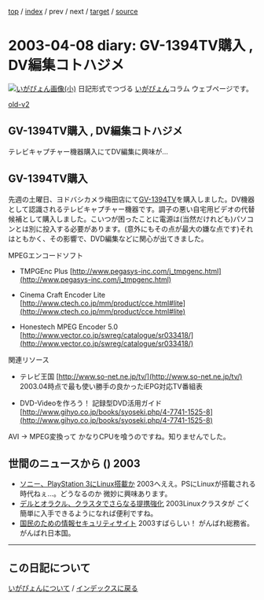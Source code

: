 [top](https://igapyon.github.io/diary/) 
 / [index](https://igapyon.github.io/diary/2003/index.html) 
 / prev 
 / next 
 / [target](https://igapyon.github.io/diary/2003/ig030408.html) 
 / [source](https://github.com/igapyon/diary/blob/gh-pages/2003/ig030408.html.src.md) 

2003-04-08 diary: GV-1394TV購入 , DV編集コトハジメ
=====================================================================================================
[![いがぴょん画像(小)](https://igapyon.github.io/diary/images/iga200306s.jpg "いがぴょん")](https://igapyon.github.io/diary/memo/memoigapyon.html) 日記形式でつづる [いがぴょん](https://igapyon.github.io/diary/memo/memoigapyon.html)コラム ウェブページです。

[old-v2](ig030408-orig.html)

## GV-1394TV購入 , DV編集コトハジメ

テレビキャプチャー機器購入にてDV編集に興味が…


## GV-1394TV購入

先週の土曜日、ヨドバシカメラ梅田店にて[GV-1394TV](http://www.iodata.co.jp/products/video/2003/gv-1394tv/)を購入しました。DV機器として認識されるテレビキャプチャー機器です。調子の悪い自宅用ビデオの代替候補として購入しました。こいつが困ったことに電源は(当然だけれども)パソコンとは別に投入する必要があります。(意外にもその点が最大の嫌な点です)それはともかく、その影響で、DVD編集などに関心が出てきました。

MPEGエンコードソフト

* TMPGEnc Plus
  [http://www.pegasys-inc.com/j_tmpgenc.html](http://www.pegasys-inc.com/j_tmpgenc.html)
  
* Cinema Craft Encoder Lite
  [http://www.ctech.co.jp/mm/product/cce.html#lite](http://www.ctech.co.jp/mm/product/cce.html#lite)
  
* Honestech MPEG Encoder 5.0
  [http://www.vector.co.jp/swreg/catalogue/sr033418/](http://www.vector.co.jp/swreg/catalogue/sr033418/)

関連リソース

* テレビ王国
  [http://www.so-net.ne.jp/tv/](http://www.so-net.ne.jp/tv/)
  2003.04時点で最も使い勝手の良かったiEPG対応TV番組表
  
* DVD-Videoを作ろう！ 記録型DVD活用ガイド
  [http://www.gihyo.co.jp/books/syoseki.php/4-7741-1525-8](http://www.gihyo.co.jp/books/syoseki.php/4-7741-1525-8)

AVI → MPEG変換って かなりCPUを喰うのですね。知りませんでした。

## 世間のニュースから () 2003

* [ソニー、PlayStation 3にLinux搭載か](http://japan.cnet.com/news/tech/story/0,2000047674,20053342,00.htm)  2003へええ。PSにLinuxが搭載される時代ねぇ…。どうなるのか 微妙に興味あります。
* [デルとオラクル、クラスタでさらなる提携強化](http://www.zdnet.co.jp/enterprise/0304/03/epn01.html)  2003Linuxクラスタが ごく簡単に入手できるようになれば便利ですね。
* [国民のための情報セキュリティサイト](http://www.soumu.go.jp/joho_tsusin/security/index.htm)  2003すばらしい！ がんばれ総務省。がんばれ日本国。


----------------------------------------------------------------------------------------------------

## この日記について
[いがぴょんについて](https://igapyon.github.io/diary/memo/memoigapyon.html) / [インデックスに戻る](https://igapyon.github.io/diary/idxall.html)
